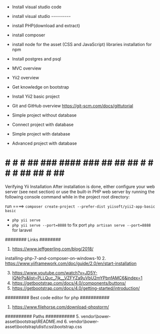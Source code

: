 #### ####
- Install visual studio code
- install visual studio ----------
- install PHP(download and extract)
- install composer
- install node for the asset (CSS and JavaScript) libraries installation for npm
- Install postgres and psql
- MVC overview
- Yii2 overview

- Get knowledge on bootstrap
- Install Yii2 basic project
- Git and GitHub overview    https://git-scm.com/docs/gittutorial

- Simple project without database
- Connect project with database
- Simple project with database
- Advanced project with database





# # # # ## ### #### ### ## ## ## # # # # ## ## # ## ##
Verifying Yii Installation
After installation is done, either configure your web server (see next section) 
or use the built-in PHP web server by running the following console command while in the project root directory:

run ====> ```composer create-project --prefer-dist yiisoft/yii2-app-basic basic```

- ```php yii serve```
- ```php yii serve --port=8888``` to fix port ```php artisan serve --port=8888``` for laravel

######## Links ########
1. https://www.jeffgeerling.com/blog/2018/

installing-php-7-and-composer-on-windows-10
2. https://www.yiiframework.com/doc/guide/2.0/en/start-installation

3. https://www.youtube.com/watch?v=JD5Y-lQNrPs&list=PLLQuc_7jk__VZFYZa9uVbU2mYPbnfAMC6&index=1
4. https://getbootstrap.com/docs/4.0/components/buttons/
5. https://getbootstrap.com/docs/4.0/getting-started/introduction/



######### Best code editor for php ###########
1. https://www.filehorse.com/download-phpstorm/



########## Paths ###########
5. vendor\bower-asset\bootstrap\README.md
6. vendor\bower-asset\bootstrap\dist\css\bootstrap.css
